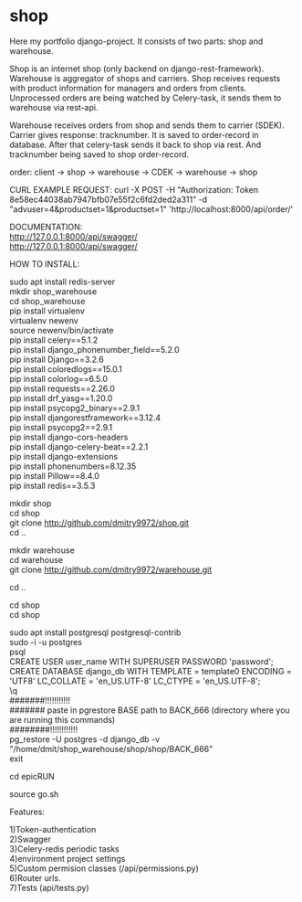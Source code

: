 # shop

Here my portfolio django-project. It consists of two parts: shop and warehouse.

Shop is an internet shop (only backend on django-rest-framework). Warehouse is aggregator of shops and carriers. 
Shop receives requests with product information for managers and orders from clients. 
Unprocessed orders are being watched by Celery-task, it sends them to warehouse via rest-api.

Warehouse receives orders from shop and sends them to carrier (SDEK). 
Carrier gives response: tracknumber. It is saved to order-record in database. 
After that celery-task sends it back to shop via rest. And tracknumber being saved to shop order-record.


order: client -> shop -> warehouse -> CDEK -> warehouse -> shop


CURL EXAMPLE REQUEST: curl -X POST -H "Authorization: Token 8e58ec44038ab7947bfb07e55f2c6fd2ded2a311" -d "advuser=4&productset=1&productset=1" 'http://localhost:8000/api/order/'


DOCUMENTATION:  
http://127.0.0.1:8000/api/swagger/  
http://127.0.0.1:8000/api/swagger/  
  

HOW TO INSTALL:   
  
sudo apt install redis-server  
mkdir shop_warehouse    
cd shop_warehouse  
pip install virtualenv  
virtualenv newenv  
source newenv/bin/activate  
pip install celery==5.1.2  
pip install django_phonenumber_field==5.2.0  
pip install Django==3.2.6  
pip install coloredlogs==15.0.1  
pip install colorlog==6.5.0   
pip install requests==2.26.0  
pip install drf_yasg==1.20.0  
pip install psycopg2_binary==2.9.1  
pip install djangorestframework==3.12.4  
pip install psycopg2==2.9.1   
pip install django-cors-headers   
pip install django-celery-beat==2.2.1  
pip install django-extensions   
pip install phonenumbers=8.12.35  
pip install Pillow==8.4.0  
pip install redis==3.5.3  
  
  
mkdir shop  
cd shop  
git clone http://github.com/dmitry9972/shop.git  
cd ..  
  
mkdir warehouse  
cd warehouse  
git clone http://github.com/dmitry9972/warehouse.git  
  
cd ..  
  
cd shop  
cd shop  
  
sudo apt install postgresql postgresql-contrib  
sudo -i -u postgres  
psql  
CREATE USER user_name WITH SUPERUSER PASSWORD 'password';  
CREATE DATABASE django_db WITH TEMPLATE = template0 ENCODING = 'UTF8' LC_COLLATE = 'en_US.UTF-8' LC_CTYPE = 'en_US.UTF-8';  
\q  
#######!!!!!!!!!!!  
####### paste in pgrestore BASE path to BACK_666 (directory where you are running this commands)  
########!!!!!!!!!!!!  
pg_restore -U postgres -d django_db -v "/home/dmit/shop_warehouse/shop/shop/BACK_666"  
exit  
  
cd epicRUN  
  
source go.sh  
  
  
 
    
Features:  

1)Token-authentication    
2)Swagger  
3)Celery-redis periodic tasks    
4)environment project settings    
5)Custom permision classes (/api/permissions.py)  
6)Router urls.    
7)Tests (api/tests.py)    

    

